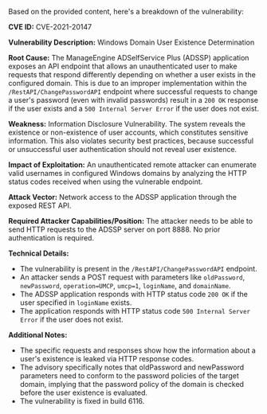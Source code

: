 Based on the provided content, here's a breakdown of the vulnerability:

**CVE ID:** CVE-2021-20147

**Vulnerability Description:** Windows Domain User Existence Determination

**Root Cause:** The ManageEngine ADSelfService Plus (ADSSP) application exposes an API endpoint that allows an unauthenticated user to make requests that respond differently depending on whether a user exists in the configured domain. This is due to an improper implementation within the `/RestAPI/ChangePasswordAPI` endpoint where successful requests to change a user's password (even with invalid passwords) result in a `200 OK` response if the user exists and a `500 Internal Server Error` if the user does not exist.

**Weakness:** Information Disclosure Vulnerability. The system reveals the existence or non-existence of user accounts, which constitutes sensitive information. This also violates security best practices, because successful or unsuccessful user authentication should not reveal user existence.

**Impact of Exploitation:** An unauthenticated remote attacker can enumerate valid usernames in configured Windows domains by analyzing the HTTP status codes received when using the vulnerable endpoint.

**Attack Vector:** Network access to the ADSSP application through the exposed REST API.

**Required Attacker Capabilities/Position:** The attacker needs to be able to send HTTP requests to the ADSSP server on port 8888. No prior authentication is required.

**Technical Details:**
*   The vulnerability is present in the `/RestAPI/ChangePasswordAPI` endpoint.
*   An attacker sends a POST request with parameters like `oldPassword`, `newPassword`, `operation=UMCP`, `umcp=1`, `loginName`, and `domainName`.
*   The ADSSP application responds with HTTP status code `200 OK` if the user specified in `loginName` exists.
*   The application responds with HTTP status code `500 Internal Server Error` if the user does not exist.

**Additional Notes:**
* The specific requests and responses show how the information about a user's existence is leaked via HTTP response codes.
* The advisory specifically notes that oldPassword and newPassword parameters need to conform to the password policies of the target domain, implying that the password policy of the domain is checked before the user existence is evaluated.
* The vulnerability is fixed in build 6116.